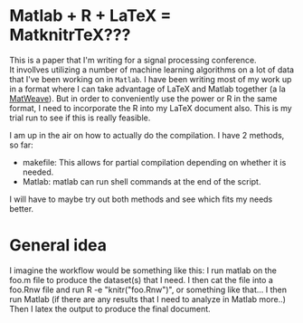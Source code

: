 # Matlab + R + LaTeX = MatknitrTeX???

This is a paper that I'm writing for a signal processing conference.  
It invollves utilizing a number of machine learning algorithms on 
a lot of data that I've been working on in `Matlab`.  I have been 
writing most of my work up in a format where I can take advantage
of LaTeX and Matlab together (a la 
[MatWeave](http://staffwww.dcs.shef.ac.uk/people/N.Lawrence/matweave.html)).
But in order to conveniently use the power or R in the same format, 
I need to incorporate the R into my LaTeX document also.  This is 
my trial run to see if this is really feasible.


I am up in the air on how to actually do the compilation. I have 
2 methods, so far:
- makefile: This allows for partial compilation depending on whether it is needed.
- Matlab: matlab can run shell commands at the end of the script.

I will have to maybe try out both methods and see which fits my needs
better.

# General idea

I imagine the workflow would be something like this:
I run matlab on the foo.m file to produce the dataset(s) that I need.
I then cat the file into a foo.Rnw file and run R -e "knitr("foo.Rnw")", 
or something like that...
I then run Matlab (if there are any results that I need to analyze in 
Matlab more..)
Then I latex the output to produce the final document.